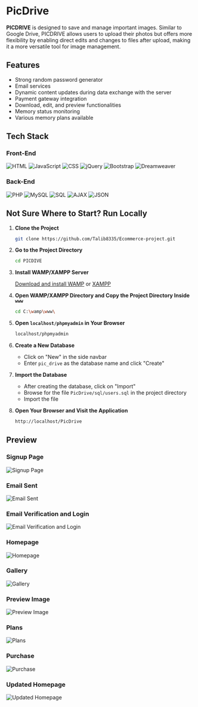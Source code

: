 # PicDrive

**PICDRIVE** is designed to save and manage important images. Similar to Google Drive, PICDRIVE allows users to upload their photos but offers more flexibility by enabling direct edits and changes to files after upload, making it a more versatile tool for image management.

## Features

- Strong random password generator
- Email services
- Dynamic content updates during data exchange with the server
- Payment gateway integration
- Download, edit, and preview functionalities
- Memory status monitoring
- Various memory plans available

## Tech Stack

### Front-End

![HTML](https://img.shields.io/badge/HTML-E34F26?style=flat&logo=html5&logoColor=white)
![JavaScript](https://img.shields.io/badge/JavaScript-F7DF1E?style=flat&logo=javascript&logoColor=black)
![CSS](https://img.shields.io/badge/CSS-1572B6?style=flat&logo=css3&logoColor=white)
![jQuery](https://img.shields.io/badge/jQuery-0769AD?style=flat&logo=jquery&logoColor=white)
![Bootstrap](https://img.shields.io/badge/Bootstrap-7952B3?style=flat&logo=bootstrap&logoColor=white)
![Dreamweaver](https://img.shields.io/badge/Dreamweaver-CC6600?style=flat&logo=adobedreamweaver&logoColor=white)

### Back-End

![PHP](https://img.shields.io/badge/PHP-777BB4?style=flat&logo=php&logoColor=white)
![MySQL](https://img.shields.io/badge/MySQL-00758F?style=flat&logo=mysql&logoColor=white)
![SQL](https://img.shields.io/badge/SQL-003B57?style=flat&logo=sql&logoColor=white)
![AJAX](https://img.shields.io/badge/AJAX-0079BF?style=flat&logo=ajax&logoColor=white)
![JSON](https://img.shields.io/badge/JSON-000000?style=flat&logo=json&logoColor=white)

## Not Sure Where to Start? Run Locally

1. **Clone the Project**

    ```bash
    git clone https://github.com/Talib8335/Ecommerce-project.git
    ```

2. **Go to the Project Directory**

    ```bash
    cd PICDIVE
    ```

3. **Install WAMP/XAMPP Server**

    [Download and install WAMP](https://sourceforge.net/projects/wampserver/) or [XAMPP](https://www.apachefriends.org/index.html)

4. **Open WAMP/XAMPP Directory and Copy the Project Directory Inside `www`**

    ```bash
    cd C:\wamp\www\
    ```

5. **Open `localhost/phpmyadmin` in Your Browser**

    ```bash
    localhost/phpmyadmin
    ```

6. **Create a New Database**

    - Click on "New" in the side navbar
    - Enter `pic_drive` as the database name and click "Create"

7. **Import the Database**

    - After creating the database, click on "Import"
    - Browse for the file `PicDrive/sql/users.sql` in the project directory
    - Import the file

8. **Open Your Browser and Visit the Application**

    ```bash
    http://localhost/PicDrive
    ```

## Preview

### Signup Page
![Signup Page](https://github.com/user-attachments/assets/44846e63-8eb6-4128-9fd3-7b5559f91a18)

### Email Sent
![Email Sent](https://github.com/user-attachments/assets/69b311e4-cfa9-43b0-bdc0-44be7b5e32a5)

### Email Verification and Login
![Email Verification and Login](https://github.com/user-attachments/assets/c3fcd4a8-b41b-4c38-a555-6c1739255d0d)

### Homepage
![Homepage](https://github.com/user-attachments/assets/bf503465-f7dc-41f4-a5b3-b8f334b56004)

### Gallery
![Gallery](https://github.com/user-attachments/assets/4201ab15-9587-42d0-bff4-92a478415ea3)

### Preview Image
![Preview Image](https://github.com/user-attachments/assets/68cf2fb5-422a-42d6-a9d5-a465549905ca)

### Plans
![Plans](https://github.com/user-attachments/assets/43a43f31-711c-47dd-9091-d5eea01d2276)

### Purchase
![Purchase](https://github.com/user-attachments/assets/6a5c0cd1-ab95-4fa6-a534-61059b6c359a)

### Updated Homepage
![Updated Homepage](https://github.com/user-attachments/assets/0fc6a5da-814c-4d73-823a-590bc692afc1)
